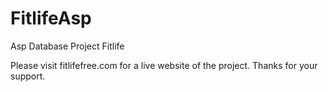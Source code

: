 FitlifeAsp
==========

Asp Database Project Fitlife


Please visit fitlifefree.com for a live website of the project. 
Thanks for your support.
